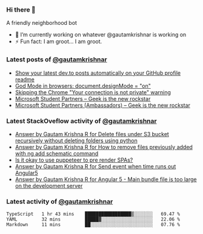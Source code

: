 ### Hi there 👋
A friendly neighborhood bot

- 🔭 I’m currently working on whatever @gautamkrishnar is working on
- ⚡ Fun fact: I am groot... I am groot.

### Latest posts of [@gautamkrishnar](https://github.com/gautamkrishnar) 
<!-- BLOG-POST-LIST:START -->
- [Show your latest dev.to posts automatically on your GitHub profile readme](https://dev.to/gautamkrishnar/show-your-latest-dev-to-posts-automatically-in-your-github-profile-readme-3nk8)
- [God Mode in browsers: document.designMode = "on"](https://dev.to/gautamkrishnar/god-mode-in-browsers-document-designmode-on-2pmo)
- [Skipping the Chrome "Your connection is not private" warning](https://dev.to/gautamkrishnar/quickbits-1-skipping-the-chrome-your-connection-is-not-private-warning-4kp1)
- [Microsoft Student Partners – Geek is the new rockstar](https://dev.to/gautamkrishnar/microsoft-student-partners--geek-is-the-new-rockstar)
- [Microsoft Student Partners (Ambassadors) – Geek is the new rockstar](https://www.gautamkrishnar.com/microsoft-student-partners/)
<!-- BLOG-POST-LIST:END -->

### Latest StackOveflow activity of [@gautamkrishnar](https://github.com/gautamkrishnar)
<!-- STACKOVERFLOW:START -->
- [Answer by Gautam Krishna R for Delete files under S3 bucket recursively without deleting folders using python](https://stackoverflow.com/questions/63991288/delete-files-under-s3-bucket-recursively-without-deleting-folders-using-python/63991362#63991362)
- [Answer by Gautam Krishna R for How to remove files previously added with ng add schematic command](https://stackoverflow.com/questions/57654689/how-to-remove-files-previously-added-with-ng-add-schematic-command/57655411#57655411)
- [Is it okay to use puppeteer to pre render SPAs?](https://stackoverflow.com/questions/50207220/is-it-okay-to-use-puppeteer-to-pre-render-spas)
- [Answer by Gautam Krishna R for Send event when time runs out Angular5](https://stackoverflow.com/questions/50190382/send-event-when-time-runs-out-angular5/50190962#50190962)
- [Answer by Gautam Krishna R for Angular 5 - Main bundle file is too large on the development server](https://stackoverflow.com/questions/49687569/angular-5-main-bundle-file-is-too-large-on-the-development-server/49687624#49687624)
<!-- STACKOVERFLOW:END -->

### Latest activity of [@gautamkrishnar](https://github.com/gautamkrishnar)
<!--START_SECTION:waka-->
```text
TypeScript   1 hr 43 mins    █████████████████▒░░░░░░░   69.47 % 
YAML         32 mins         █████▓░░░░░░░░░░░░░░░░░░░   22.06 % 
Markdown     11 mins         ██░░░░░░░░░░░░░░░░░░░░░░░   07.76 % 
```
<!--END_SECTION:waka-->
